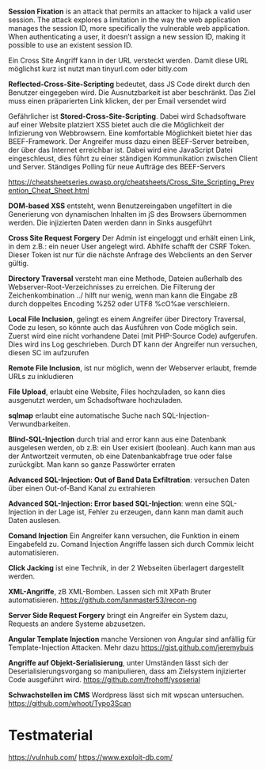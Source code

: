 **Session Fixation** is an attack that permits an attacker to hijack a valid user session. The attack explores a limitation in the way the web application manages the session ID, more specifically the vulnerable web application. When authenticating a user, it doesn’t assign a new session ID, making it possible to use an existent session ID.

Ein Cross Site Angriff kann in der URL versteckt werden. Damit diese URL möglichst kurz ist nutzt man tinyurl.com oder bitly.com

**Reflected-Cross-Site-Scripting** bedeutet, dass JS Code direkt durch den Benutzer eingegeben wird. 
Die Ausnutzbarkeit ist aber beschränkt. Das Ziel muss einen präparierten Link klicken, der per Email versendet wird

Gefährlicher ist **Stored-Cross-Site-Scripting**. Dabei wird Schadsoftware auf einer Website platziert
XSS bietet auch die die Möglichkeit der Infizierung von Webbrowsern. Eine komfortable Möglichkeit bietet hier das BEEF-Framework.
Der Angreifer muss dazu einen BEEF-Server betreiben, der über das Internet erreichbar ist.
Dabei wird eine JavaScript Datei eingeschleust, dies führt zu einer ständigen Kommunikation zwischen Client und Server.
Ständiges Polling für neue Aufträge des BEEF-Servers 

https://cheatsheetseries.owasp.org/cheatsheets/Cross_Site_Scripting_Prevention_Cheat_Sheet.html

**DOM-based XSS** entsteht, wenn Benutzereingaben ungefiltert in die Generierung von dynamischen Inhalten im jS des Browsers übernommen werden.
Die injizierten Daten werden dann in Sinks ausgeführt

**Cross Site Request Forgery** Der Admin ist eingeloggt und erhält einen Link, in dem z.B.: ein neuer User angelegt wird.
Abhilfe schafft der CSRF Token. Dieser Token ist nur für die nächste Anfrage des Webclients an den Server gültig.

**Directory Traversal** versteht man eine Methode, Dateien außerhalb des Webserver-Root-Verzeichnisses zu erreichen.
Die Filterung der Zeichenkombination ../ hilft nur wenig, wenn man kann die Eingabe zB durch doppeltes Encoding %252 oder UTF8 %cO%ae verschleiern.

**Local File Inclusion**, gelingt es einem Angreifer über Directory Traversal, Code zu lesen, so könnte auch das Ausführen von Code möglich sein.
Zuerst wird eine nicht vorhandene Datei (mit PHP-Source Code) aufgerufen. Dies wird ins Log geschrieben. 
Durch DT kann der Angreifer nun versuchen, diesen SC im aufzurufen

**Remote File Inclusion**, ist nur möglich, wenn der Webserver erlaubt, fremde URLs zu inkludieren

**File Upload**, erlaubt eine Website, Files hochzuladen, so kann dies ausgenutzt werden, um Schadsoftware hochzuladen.

**sqlmap** erlaubt eine automatische Suche nach SQL-Injection-Verwundbarkeiten.

**Blind-SQL-Injection** durch trial and error kann aus eine Datenbank ausgelesen werden, ob z.B: ein User exisiert (boolean). Auch kann man aus der Antwortzeit vermuten, ob eine Datenbankabfrage true oder false zurückgibt. Man kann so ganze Passwörter erraten

**Advanced SQL-Injection: Out of Band Data Exfiltration**: versuchen Daten über einen Out-of-Band Kanal zu extrahieren

**Advanced SQL-Injection: Error based SQL-Injection**: wenn eine SQL-Injection in der Lage ist, Fehler zu erzeugen, dann kann man damit auch Daten auslesen.

**Comand Injection** Ein Angreifer kann versuchen, die Funktion in einem Eingabefeld zu. Comand Injection Angriffe lassen sich durch Commix leicht automatisieren.

**Click Jacking** ist eine Technik, in der 2 Webseiten überlagert dargestellt werden.

**XML-Angriffe**, zB XML-Bomben. Lassen sich mit XPath Bruter automatisieren. https://github.com/lanmaster53/recon-ng

**Server Side Request Forgery** bringt ein Angreifer ein System dazu, Requests an andere Systeme abzusetzen.

**Angular Template Injection** manche Versionen von Angular sind anfällig für Template-Injection Attacken. Mehr dazu https://gist.github.com/jeremybuis

**Angriffe auf Objekt-Serialisierung**, unter Umständen lässt sich der Deserialisierungsvorgang so manipulieren, dass am Zielsystem injizierter Code ausgeführt wird. https://github.com/frohoff/ysoserial

**Schwachstellen im CMS** Wordpress lässt sich mit wpscan untersuchen.
https://github.com/whoot/Typo3Scan

# Testmaterial
https://vulnhub.com/
https://www.exploit-db.com/


